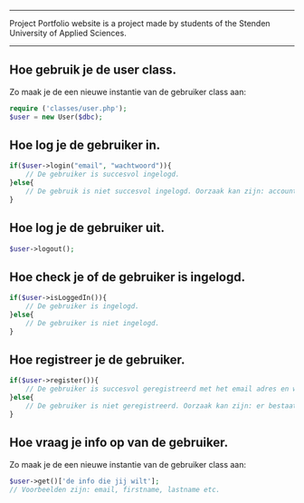 _____
Project Portfolio website is a project made by students of the Stenden University of Applied Sciences.
_____

## Hoe gebruik je de user class.
Zo maak je de een nieuwe instantie van de gebruiker class aan:
```php
require ('classes/user.php');
$user = new User($dbc);
```

## Hoe log je de gebruiker in.
```php
if($user->login("email", "wachtwoord")){
    // De gebruiker is succesvol ingelogd.
}else{
    // De gebruik is niet succesvol ingelogd. Oorzaak kan zijn: account bestaat niet, wachtwoord komt niet overeen.
}
```

## Hoe log je de gebruiker uit.
```php
$user->logout();
```

## Hoe check je of de gebruiker is ingelogd.
```php
if($user->isLoggedIn()){
    // De gebruiker is ingelogd.
}else{
    // De gebruiker is niet ingelogd.
}
```

## Hoe registreer je de gebruiker.
```php
if($user->register()){
    // De gebruiker is succesvol geregistreerd met het email adres en wachtwoord die waren ingevoerd tijdens het aanmaken van de insantie.
}else{
    // De gebruiker is niet geregistreerd. Oorzaak kan zijn: er bestaat al een record in de database met het ingevulde email adres.
}
```

## Hoe vraag je info op van de gebruiker.
Zo maak je de een nieuwe instantie van de gebruiker class aan:
```php
$user->get()['de info die jij wilt'];
// Voorbeelden zijn: email, firstname, lastname etc.
```
